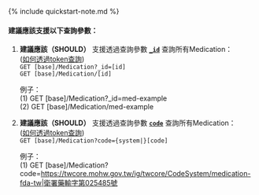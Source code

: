 {% include quickstart-note.md %}

#### 建議應該支援以下查詢參數：

1. **建議應該（SHOULD）** 支援透過查詢參數 **[`_id`](SearchParameter-Medication-id.html)** 查詢所有Medication：  
    ([如何透過token查詢](http://hl7.org/fhir/R4/search.html#token))  
    `GET [base]/Medication?_id=[id]`  
    `GET [base]/Medication/[id]`

    例子：  
      (1) GET [base]/Medication?_id=med-example  
      (2) GET [base]/Medication/med-example

2. **建議應該（SHOULD）** 支援透過查詢參數 **[`code`](SearchParameter-Medication-code.html)** 查詢所有Medication：  
    ([如何透過token查詢](http://hl7.org/fhir/R4/search.html#token))  
    `GET [base]/Medication?code={system|}[code]`  

    例子：  
      (1) GET [base]/Medication?code=https://twcore.mohw.gov.tw/ig/twcore/CodeSystem/medication-fda-tw|衛署藥輸字第025485號
